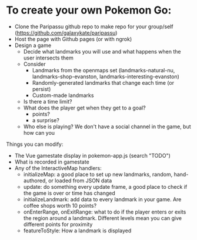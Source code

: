 # To create your own Pokemon Go:

- Clone the Paripassu github repo to make repo for your group/self (https://github.com/galaxykate/paripassu)
- Host the page with Github pages (or with ngrok)
- Design a game
  - Decide what landmarks you will use and what happens when the user intersects them
  - Consider
    - Landmarks from the openmaps set (landmarks-natural-nu, landmarks-shop-evanston, landmarks-interesting-evanston)
    - Randomly-generated landmarks that change each time (or persist)
    - Custom-made landmarks
  - Is there a time limit?
  - What does the player get when they get to a goal?
    - points?
    - a surprise?
  - Who else is playing? We don't have a social channel in the game, but how can you

Things you can modify:

- The Vue gamestate display in pokemon-app.js (search "TODO")
- What is recorded in gamestate
- Any of the InteractiveMap handlers:
  - initializeMap: a good place to set up new landmarks, random, hand-authored, or loaded from JSON data
  - update: do something every update frame, a good place to check if the game is over or time has changed
  - initializeLandmark: add data to every landmark in your game. Are coffee shops worth 10 points?
  - onEnterRange, onExitRange: what to do if the player enters or exits the region around a landmark. Different levels mean you can give different points for proximity
  - featureToStyle: How a landmark is displayed
